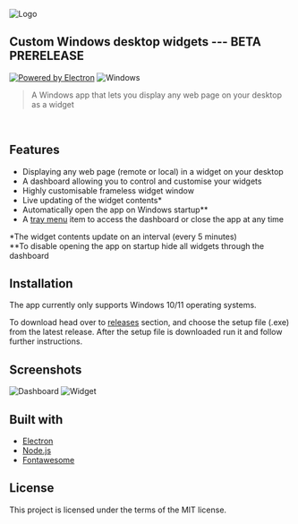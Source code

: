 ![Logo](https://i.imgur.com/1adEOvh.png)
## Custom Windows desktop widgets --- __BETA PRERELEASE__

[![Powered by Electron](https://i.imgur.com/MZqkD2n.png)](http://electronjs.org/) ![Windows](https://img.shields.io/badge/Windows-0078D6?style=for-the-badge&logo=windows&logoColor=white)
&nbsp;
>A Windows app that lets you display any web page on your desktop as a widget

&nbsp;
## Features

- Displaying any web page (remote or local) in a widget on your desktop
- A dashboard allowing you to control and customise your widgets
- Highly customisable frameless widget window
- Live updating of the widget contents*
- Automatically open the app on Windows startup**
- A [tray menu](https://i.imgur.com/V5P7dPA.png) item to access the dashboard or close the app at any time

*The widget contents update on an interval (every 5 minutes)<br />
**To disable opening the app on startup hide all widgets through the dashboard
&nbsp;
## Installation

The app currently only supports Windows 10/11 operating systems.

To download head over to [releases](https://github.com/Toxic48/Custom-Widget-App/releases) section, and choose the setup file (.exe) from the latest release.
After the setup file is downloaded run it and follow further instructions.
&nbsp;
## Screenshots

![Dashboard](https://i.imgur.com/6pdAxpR.png)
![Widget](https://i.imgur.com/VwUWsLS.png)
&nbsp;
## Built with
- [Electron](https://www.electronjs.org/)
- [Node.js](http://nodejs.org)
- [Fontawesome](https://fontawesome.com/)
&nbsp;
## License

This project is licensed under the terms of the MIT license.